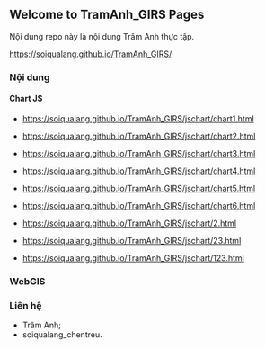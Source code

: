 ## Welcome to TramAnh_GIRS Pages

Nội dung repo này là nội dung Trâm Anh thực tập.

<a href="https://soiqualang.github.io/TramAnh_GIRS/">https://soiqualang.github.io/TramAnh_GIRS/</a>

### Nội dung

#### Chart JS

* <a href="https://soiqualang.github.io/TramAnh_GIRS/jschart/chart1.html" target="_blank">https://soiqualang.github.io/TramAnh_GIRS/jschart/chart1.html</a>
* <a href="https://soiqualang.github.io/TramAnh_GIRS/jschart/chart2.html">https://soiqualang.github.io/TramAnh_GIRS/jschart/chart2.html</a>
* <a href="https://soiqualang.github.io/TramAnh_GIRS/jschart/chart3.html">https://soiqualang.github.io/TramAnh_GIRS/jschart/chart3.html</a>
* <a href="https://soiqualang.github.io/TramAnh_GIRS/jschart/chart4.html">https://soiqualang.github.io/TramAnh_GIRS/jschart/chart4.html</a>
* <a href="https://soiqualang.github.io/TramAnh_GIRS/jschart/chart5.html">https://soiqualang.github.io/TramAnh_GIRS/jschart/chart5.html</a>
* <a href="https://soiqualang.github.io/TramAnh_GIRS/jschart/chart6.html">https://soiqualang.github.io/TramAnh_GIRS/jschart/chart6.html</a>

* <a href="https://soiqualang.github.io/TramAnh_GIRS/jschart/2.html">https://soiqualang.github.io/TramAnh_GIRS/jschart/2.html</a>
* <a href="https://soiqualang.github.io/TramAnh_GIRS/jschart/23.html">https://soiqualang.github.io/TramAnh_GIRS/jschart/23.html</a>
* <a href="https://soiqualang.github.io/TramAnh_GIRS/jschart/123.html">https://soiqualang.github.io/TramAnh_GIRS/jschart/123.html</a>

### WebGIS


### Liên hệ

* Trâm Anh;
* soiqualang_chentreu.
